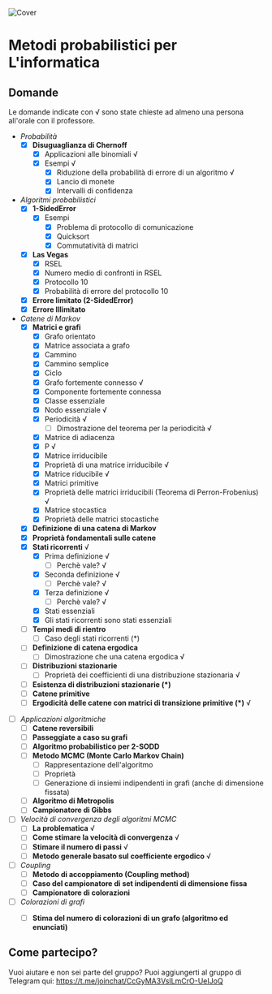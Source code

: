 ![Cover](https://github.com/LucaCappelletti94/various-notes/blob/master/Unimi/Metodi%20probabilistici%20per%20l'informatica/metodi-probabilistici.png?raw=true)

# Metodi probabilistici per L'informatica

## Domande
Le domande indicate con √ sono state chieste ad almeno una persona all'orale con il professore.

- *Probabilità*
    - [x] **Disuguaglianza di Chernoff**
        - [x] Applicazioni alle binomiali √
        - [x] Esempi √
            - [x] Riduzione della probabilità di errore di un algoritmo √
            - [x] Lancio di monete
            - [x] Intervalli di confidenza
- *Algoritmi probabilistici*
    - [x] **1-SidedError**
        - [x] Esempi
            - [x] Problema di protocollo di comunicazione 
            - [x] Quicksort 
            - [x] Commutatività di matrici
    - [x] **Las Vegas** 
        - [x] RSEL
        - [x] Numero medio di confronti in RSEL
        - [x] Protocollo 10
        - [x] Probabilità di errore del protocollo 10
    - [x] **Errore limitato (2-SidedError)**
    - [x] **Errore Illimitato**
- *Catene di Markov*
    - [x] **Matrici e grafi**
        - [x] Grafo orientato 
        - [x] Matrice associata a grafo
        - [x] Cammino
        - [x] Cammino semplice
        - [x] Ciclo
        - [x] Grafo fortemente connesso √
        - [x] Componente fortemente connessa
        - [x] Classe essenziale
        - [x] Nodo essenziale √
        - [x] Periodicità √
            - [ ] Dimostrazione del teorema per la periodicità √
        - [x] Matrice di adiacenza
        - [x] P √
        - [x] Matrice irriducibile
        - [x] Proprietà di una matrice irriducibile √
        - [x] Matrice riducibile √
        - [x] Matrici primitive
        - [x] Proprietà delle matrici irriducibili (Teorema di Perron-Frobenius) √
        - [x] Matrice stocastica
        - [x] Proprietà delle matrici stocastiche
    - [x] **Definizione di una catena di Markov**
    - [x] **Proprietà fondamentali sulle catene** 
    - [x] **Stati ricorrenti** √
        - [x] Prima definizione √
            - [ ] Perchè vale? √
        - [x] Seconda definizione √
            - [ ] Perchè vale? √
        - [x] Terza definizione √
            - [ ] Perchè vale? √
        - [x] Stati essenziali
        - [x] Gli stati ricorrenti sono stati essenziali
    - [ ] **Tempi medi di rientro**
        - [ ] Caso degli stati ricorrenti (*)
    - [ ] **Definizione di catena ergodica**
        - [ ] Dimostrazione che una catena ergodica √
    - [ ] **Distribuzioni stazionarie**
        - [ ] Proprietà dei coefficienti di una distribuzione stazionaria √
    - [ ] **Esistenza di distribuzioni stazionarie (*)**
    - [ ] **Catene primitive**
    - [ ] **Ergodicità delle catene con matrici di transizione primitive (*)** √
- [ ] *Applicazioni algoritmiche*
    - [ ] **Catene reversibili**
    - [ ] **Passeggiate a caso su grafi**
    - [ ] **Algoritmo probabilistico per 2-SODD**
    - [ ] **Metodo MCMC (Monte Carlo Markov Chain)**
        - [ ] Rappresentazione dell'algoritmo
        - [ ] Proprietà
        - [ ] Generazione di insiemi indipendenti in grafi (anche di dimensione fissata)
    - [ ] **Algoritmo di Metropolis**
    - [ ] **Campionatore di Gibbs**
- [ ] *Velocità di convergenza degli algoritmi MCMC*
    - [ ] **La problematica** √
    - [ ] **Come stimare la velocità di convergenza** √
    - [ ] **Stimare il numero di passi** √
    - [ ] **Metodo generale basato sul coefficiente ergodico** √
- [ ] *Coupling*
    - [ ] **Metodo di accoppiamento (Coupling method)**
    - [ ] **Caso del campionatore di set indipendenti di dimensione fissa**
    - [ ] **Campionatore di colorazioni**
- [ ] *Colorazioni di grafi*
    - [ ] **Stima del numero di colorazioni di un grafo (algoritmo ed enunciati)**


## Come partecipo?
Vuoi aiutare e non sei parte del gruppo? Puoi aggiungerti al gruppo di Telegram qui:  https://t.me/joinchat/CcGyMA3VsILmCrO-UeIJoQ
